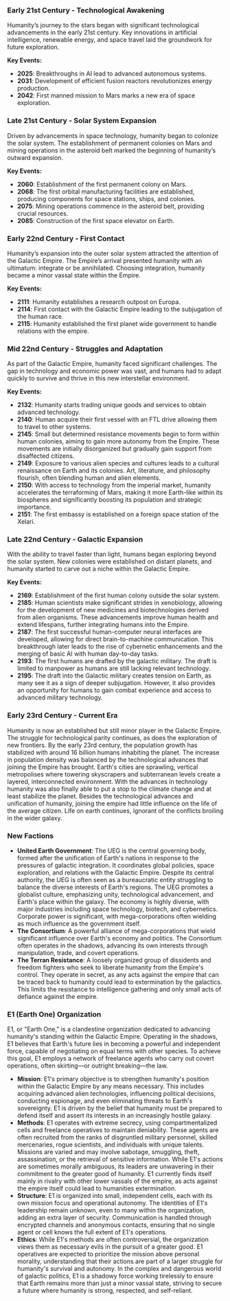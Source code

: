 ### Early 21st Century - Technological Awakening

Humanity’s journey to the stars began with significant technological advancements in the early 21st century.
Key innovations in artificial intelligence, renewable energy,
and space travel laid the groundwork for future exploration.

**Key Events:**

- **2025**: Breakthroughs in AI lead to advanced autonomous systems.
- **2031**: Development of efficient fusion reactors revolutionizes energy production.
- **2042**: First manned mission to Mars marks a new era of space exploration.

### Late 21st Century - Solar System Expansion

Driven by advancements in space technology,
humanity began to colonize the solar system.
The establishment of permanent colonies on Mars and mining operations
in the asteroid belt marked the beginning of humanity’s outward expansion.

**Key Events:**

- **2060**: Establishment of the first permanent colony on Mars.
- **2068**: The first orbital manufacturing facilities are established, producing components for space stations, ships, and colonies.
- **2075**: Mining operations commence in the asteroid belt, providing crucial resources.
- **2085**: Construction of the first space elevator on Earth.

### Early 22nd Century - First Contact

Humanity’s expansion into the outer solar system attracted the attention of the Galactic Empire.
The Empire’s arrival presented humanity with an ultimatum:
integrate or be annihilated. Choosing integration,
humanity became a minor vassal state within the Empire.

**Key Events:**

- **2111**: Humanity establishes a research outpost on Europa.
- **2114**: First contact with the Galactic Empire leading to the subjugation of the human race.
- **2115**: Humanity established the first planet wide government to handle relations with the empire.

### Mid 22nd Century - Struggles and Adaptation

As part of the Galactic Empire, humanity faced significant challenges.
The gap in technology and economic power was vast,
and humans had to adapt quickly to survive and thrive in this new interstellar environment.

**Key Events:**

- **2132**: Humanity starts trading unique goods and services to obtain advanced technology.
- **2140**: Human acquire their first vessel with an FTL drive allowing them to travel to other systems.
- **2145**: Small but determined resistance movements begin to form within human colonies, aiming to gain more autonomy from the Empire. These movements are initially disorganized but gradually gain support from disaffected citizens.
- **2149**: Exposure to various alien species and cultures leads to a cultural renaissance on Earth and its colonies. Art, literature, and philosophy flourish, often blending human and alien elements.
- **2150**: With access to technology from the imperial market, humanity accelerates the terraforming of Mars, making it more Earth-like within its biospheres and significantly boosting its population and strategic importance.
- **2151**: The first embassy is established on a foreign space station of the Xelari.

### Late 22nd Century - Galactic Expansion

With the ability to travel faster than light,
humans began exploring beyond the solar system.
New colonies were established on distant planets,
and humanity started to carve out a niche within the Galactic Empire.

**Key Events:**

- **2169**: Establishment of the first human colony outside the solar system.
- **2185**: Human scientists make significant strides in xenobiology, allowing for the development of new medicines and biotechnologies derived from alien organisms. These advancements improve human health and extend lifespans, further integrating humans into the Empire.
- **2187**: The first successful human-computer neural interfaces are developed, allowing for direct brain-to-machine communication. This breakthrough later leads to the rise of cybernetic enhancements and the merging of basic AI with human day-to-day tasks.
- **2193**: The first humans are drafted by the galactic military. The draft is limited to manpower as humans are still lacking relevant technology.
- **2195**: The draft into the Galactic military creates tension on Earth, as many see it as a sign of deeper subjugation. However, it also provides an opportunity for humans to gain combat experience and access to advanced military technology.

### Early 23rd Century - Current Era

Humanity is now an established but still minor player in the Galactic Empire.
The struggle for technological parity continues, as does the exploration of new frontiers.
By the early 23rd century, the population growth has stabilized with around 16 billion humans inhabiting the planet.
The increase in population density was balanced by the technological advances that joining the Empire has brought.
Earth's cities are sprawling, vertical metropolises where towering skyscrapers and subterranean levels create a layered, interconnected environment.
With the advances in technology humanity was also finally able to put a stop to the climate change and at least stabilize the planet.
Besides the technological advances and unification of humanity, joining the empire had little influence on the life of the average citizen.
Life on earth continues, ignorant of the conflicts broiling in the wider galaxy.

### New Factions

- **United Earth Government**: The UEG is the central governing body, formed after the unification of Earth's nations in response to the pressures of galactic integration.
  It coordinates global policies, space exploration, and relations with the Galactic Empire.
  Despite its central authority, the UEG is often seen as a bureaucratic entity struggling to balance the diverse interests of Earth's regions.
  The UEG promotes a globalist culture, emphasizing unity, technological advancement, and Earth's place within the galaxy.
  The economy is highly diverse, with major industries including space technology, biotech, and cybernetics.
  Corporate power is significant, with mega-corporations often wielding as much influence as the government itself.
- **The Consortium**: A powerful alliance of mega-corporations that wield significant influence over Earth's economy and politics.
  The Consortium often operates in the shadows, advancing its own interests through manipulation, trade, and covert operations.
- **The Terran Resistance**: A loosely organized group of dissidents and freedom fighters who seek to liberate humanity from the Empire's control.
  They operate in secret, as any acts against the empire that can be traced back to humanity could lead to extermination by the galactics.
  This limits the resistance to intelligence gathering and only small acts of defiance against the empire.

### E1 (Earth One) Organization

E1, or "Earth One," is a clandestine organization dedicated to advancing humanity's standing within the Galactic Empire.
Operating in the shadows, E1 believes that Earth's future lies in becoming a powerful and independent force, capable of negotiating on equal terms with other species.
To achieve this goal, E1 employs a network of freelance agents who carry out covert operations, often skirting—or outright breaking—the law.

- **Mission**: E1's primary objective is to strengthen humanity's position within the Galactic Empire by any means necessary.
  This includes acquiring advanced alien technologies, influencing political decisions, conducting espionage, and even eliminating threats to Earth's sovereignty.
  E1 is driven by the belief that humanity must be prepared to defend itself and assert its interests in an increasingly hostile galaxy.
- **Methods**: E1 operates with extreme secrecy, using compartmentalized cells and freelance operatives to maintain deniability.
  These agents are often recruited from the ranks of disgruntled military personnel, skilled mercenaries, rogue scientists, and individuals with unique talents.
  Missions are varied and may involve sabotage, smuggling, theft, assassination, or the retrieval of sensitive information.
  While E1's actions are sometimes morally ambiguous, its leaders are unwavering in their commitment to the greater good of humanity.
  E1 currently finds itself mainly in rivalry with other lower vassals of the empire, as acts against the empire itself could lead to humanities extermination.
- **Structure**: E1 is organized into small, independent cells, each with its own mission focus and operational autonomy.
  The identities of E1's leadership remain unknown, even to many within the organization, adding an extra layer of security.
  Communication is handled through encrypted channels and anonymous contacts, ensuring that no single agent or cell knows the full extent of E1's operations.
- **Ethics**: While E1's methods are often controversial, the organization views them as necessary evils in the pursuit of a greater good.
  E1 operatives are expected to prioritize the mission above personal morality, understanding that their actions are part of a larger struggle for humanity's survival and autonomy.
  In the complex and dangerous world of galactic politics, E1 is a shadowy force working tirelessly to ensure that Earth remains more than just a minor vassal state, striving to secure a future where humanity is strong, respected, and self-reliant.

